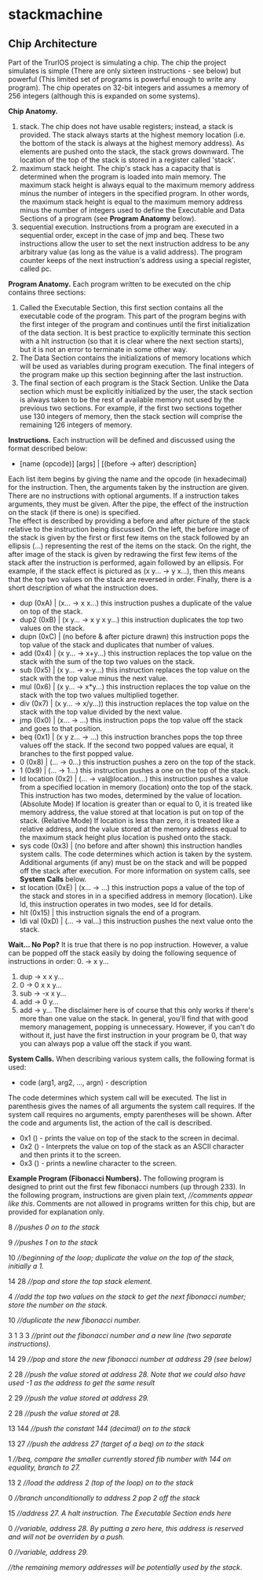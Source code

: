 # stackmachine


Chip Architecture
-----------------

Part of the TrurlOS project is simulating a chip.
The chip the project simulates is simple (There are only sixteen instructions - see below) but powerful (This limited set of programs is powerful enough to write any program).
The chip operates on 32-bit integers and assumes a memory of 256 integers (although this is expanded on some systems).

<b>Chip Anatomy.</b>
1. stack.  The chip does not have usable registers; instead, a stack is provided.
The stack always starts at the highest memory location (i.e. the bottom of the stack is always at the highest memory address).
As elements are pushed onto the stack, the stack grows downward. 
The location of the top of the stack is stored in a register called 'stack'.
2. maximum stack height.  The chip's stack has a capacity that is determined when the program is loaded into main memory.
The maximum stack height is always equal to the maximum memory address minus the number of integers in the specified program.
In other words, the maximum stack height is equal to the maximum memory address minus the number of integers used to define the Executable and Data Sections of a program (see <b>Program Anatomy</b> below).
3. sequential execution.  Instructions from a program are executed in a sequential order, except in the case of jmp and beq.
These two instructions allow the user to set the next instruction address to be any arbitrary value (as long as the value is a valid address).
The program counter keeps of the next instruction's address using a special register, called pc.

<b>Program Anatomy.</b>
Each program written to be executed on the chip contains three sections:
1. Called the Executable Section, this first section contains all the executable code of the program.
This part of the program begins with the first integer of the program and continues until the first initialization of the data section.
It is best practice to explicitly terminate this section with a hlt instruction (so that it is clear where the next section starts), but it is not an error to terminate in some other way.
2. The Data Section contains the initializations of memory locations which will be used as variables during program execution.
The final integers of the program make up this section beginning after the last instruction.
3. The final section of each program is the Stack Section.
Unlike the Data section which must be explicitly initialized by the user, the stack section is always taken to be the rest of available memory not used by the previous two sections.
For example, if the first two sections together use 130 integers of memory, then the stack section will comprise the remaining 126 integers of memory.

<b>Instructions.</b>
Each instruction will be defined and discussed using the format described below:
- [name (opcode)] [args] | [(before -> after) description]

Each list item begins by giving the name and the opcode (in hexadecimal) for the instruction.
Then, the arguments taken by the instruction are given.
There are no instructions with optional arguments.
If a instruction takes arguments, they must be given.
After the pipe, the effect of the instruction on the stack (if there is one) is specified.  
The effect is described by providing a before and after picture of the stack relative to the instruction being discussed.
On the left, the before image of the stack is given by the first or first few items on the stack followed by an ellipsis (...) representing the rest of the items on the stack.
On the right, the after image of the stack is given by redrawing the first few items of the stack after the instruction is performed, again followed by an ellipsis.
For example, if the stack effect is pictured as (x y... -> y x...), then this means that the top two values on the stack are reversed in order.
Finally, there is a short description of what the instruction does.
* dup (0xA) | (x... -> x x...) this instruction pushes a duplicate of the value on top of the stack.
* dup2 (0xB) | (x y... -> x y x y...) this instruction duplicates the top two values on the stack.
* dupn (0xC) | (no before & after picture drawn) this instruction pops the top value of the stack and duplicates that number of values.
* add (0x4) | (x y... -> x+y...) this instruction replaces the top value on the stack with the sum of the top two values on the stack.
* sub (0x5) | (x y... -> x-y...) this instruction replaces the top value on the stack with the top value minus the next value.
* mul (0x6) | (x y... -> x*y...) this instruction replaces the top value on the stack with the top two values multiplied together.
* div (0x7) | (x y... -> x/y...)) this instruction replaces the top value on the stack with the top value divided by the next value.
* jmp (0x0) | (x... -> ...) this instruction pops the top value off the stack and goes to that position.
* beq (0x1) | (x y z... -> ...) this instruction branches pops the top three values off the stack.
If the second two popped values are equal, it branches to the first popped value.
* 0 (0x8) | (... -> 0...) this instruction pushes a zero on the top of the stack.
* 1 (0x9) | (... -> 1...) this instruction pushes a one on the top of the stack.
* ld location (0x2) | (... -> val&#64;location...) this instruction pushes a value from a specified location in memory (location) onto the top of the stack.
This instruction has two modes, determined by the value of location.
(Absolute Mode) If location is greater than or equal to 0, it is treated like memory address, the value stored at that location is put on top of the stack.
(Relative Mode) If location is less than zero, it is treated like a relative address, and the value stored at the memory address equal to the maximum stack height plus location is pushed onto the stack.
* sys code (0x3) | (no before and after shown) this instruction handles system calls.
The code determines which action is taken by the system.
Additional arguments (if any) must be on the stack and will be popped off the stack after execution.
For more information on system calls, see <b>System Calls</b> below.
* st location (0xE) | (x... -> ...) this instruction pops a value of the top of the stack and stores in in a specified address in memory (location).
Like ld, this instruction operates in two modes, see ld for details.
* hlt (0x15) |  this instruction signals the end of a program.
* ldi val (0xD) | (... -> val...) this instruction pushes the next value onto the stack.

<b>Wait... No Pop?</b>
It is true that there is no pop instruction.
However, a value can be popped off the stack easily by doing the following sequence of instructions in order:
0. -> x y...
1. dup -> x x y...
2. 0 -> 0 x x y...
3. sub -> -x x y...
4. add -> 0 y...
5. add -> y...
The disclaimer here is of course that this only works if there's more than one value on the stack.
In general, you'll find that with good memory management, popping is unnecessary.
However, if you can't do without it, just have the first instruction in your program be 0, that way you can always pop a value off the stack if you want.

<b>System Calls.</b>
When describing various system calls, the following format is used:
* code (arg1, arg2, ..., argn) - description

The code determines which system call will be executed.
The list in parenthesis gives the names of all arguments the system call requires.
If the system call requires no arguments, empty parentheses will be shown.
After the code and arguments list, the action of the call is described.
* 0x1 () - prints the value on top of the stack to the screen in decimal.
* 0x2 () - Interprets the value on top of the stack as an ASCII character and then prints it to the screen.
* 0x3 () - prints a newline character to the screen.

<b>Example Program (Fibonacci Numbers).</b>
The following program is designed to print out the first few fibonacci numbers (up through 233).
In the following program, instructions are given plain text, <i>//comments appear like this</i>.
Comments are not allowed in programs written for this chip, but are provided for explanation only.

8 <i>//pushes 0 on to the stack</i>

9 <i>//pushes 1 on to the stack</i>

10 <i>//beginning of the loop; duplicate the value on the top of the stack, initially a 1.</i> 

14 28 <i>//pop and store the top stack element.</i>

4 <i>//add the top two values on the stack to get the next fibonacci number; store the number on the stack.</i>

10 <i>//duplicate the new fibonacci number.</i>

3 1 3 3 <i>//print out the fibonacci number and a new line (two separate instructions).</i>

14 29 <i>//pop and store the new fibonacci number at address 29 (see below) </i>

2 28 <i>//push the value stored at address 28.  Note that we could also have used -1 as the address to get the same result</i>

2 29 <i>//push the value stored at address 29.</i>

2 28 <i>//push the value stored at 28.</i>

13 144 <i>//push the constant 144 (decimal) on to the stack</i>

13 27 <i>//push the address 27 (target of a beq) on to the stack</i>

1 <i>//beq, compare the smaller currently stored fib number with 144 on equality, branch to 27.</i>

13 2 <i>//load the address 2 (top of the loop) on to the stack</i>

0 <i>//branch unconditionally to address 2 pop 2 off the stack</i>

15 <i>//address 27.  A halt instruction.  The Executable Section ends here</i>

0 <i>//variable, address 28. By putting a zero here, this address is reserved and will not be overriden by a push.</i>

0 <i>//variable, address 29.</i>

<i>//the remaining memory addresses will be potentially used by the stack</i>.
